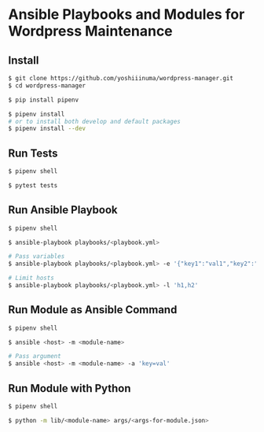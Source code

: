 # Ansible Playbooks and Modules for Wordpress Maintenance

## Install

```bash
$ git clone https://github.com/yoshiiinuma/wordpress-manager.git
$ cd wordpress-manager

$ pip install pipenv

$ pipenv install
# or to install both develop and default packages
$ pipenv install --dev
```

## Run Tests

```bash
$ pipenv shell

$ pytest tests
```

## Run Ansible Playbook

```bash
$ pipenv shell

$ ansible-playbook playbooks/<playbook.yml>

# Pass variables
$ ansible-playbook playbooks/<playbook.yml> -e '{"key1":"val1","key2":"val2"}'

# Limit hosts
$ ansible-playbook playbooks/<playbook.yml> -l 'h1,h2'
```

## Run Module as Ansible Command

```bash
$ pipenv shell

$ ansible <host> -m <module-name>

# Pass argument
$ ansible <host> -m <module-name> -a 'key=val'
```

## Run Module with Python

```bash
$ pipenv shell

$ python -m lib/<module-name> args/<args-for-module.json>
```
